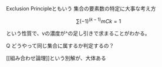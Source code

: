 Exclusion Principleともいう
集合の要素数の特定に大事な考え方
~~~math
​∑(−1)^(k−1) mCk = 1
~~~
という性質で、vの濃度が^の足し引きで求まることがわかる。


Q どうやって同じ集合に属するか判定するの？

[[組み合わせ論理]]という別解が、大体ある